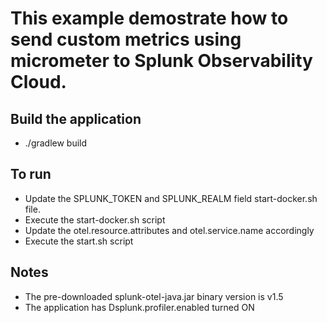 
# This example demostrate how to send custom metrics using micrometer to Splunk Observability Cloud.



## Build the application
* ./gradlew build  


## To run

* Update the SPLUNK_TOKEN and SPLUNK_REALM field start-docker.sh file.
* Execute the start-docker.sh script
* Update the otel.resource.attributes and otel.service.name accordingly
* Execute the start.sh script

## Notes

* The pre-downloaded splunk-otel-java.jar binary version is  v1.5
* The application has Dsplunk.profiler.enabled turned ON

